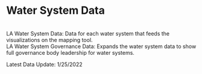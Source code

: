 # Water System Data
<br>LA Water System Data: Data for each water system that feeds the visualizations on the mapping tool.
<br>LA Water System Governance Data: Expands the water system data to show full governance body leadership for water systems. 

Latest Data Update: 1/25/2022
